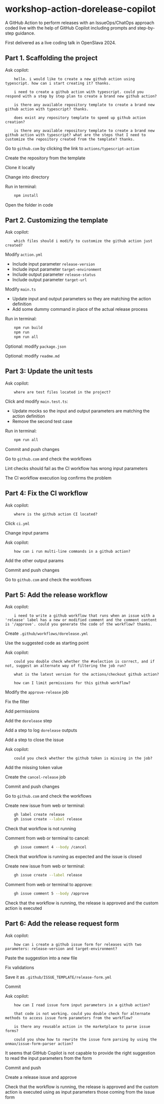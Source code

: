 # workshop-action-dorelease-copilot

A GitHub Action to perform releases with an IssueOps/ChatOps approach coded live
with the help of GitHub Copilot including prompts and step-by-step guidance.

First delivered as a live coding talk in OpenSlava 2024.

## Part 1. Scaffolding the project

Ask copilot:

```text
    hello. i would like to create a new github action using typescript. how can i start creating it? thanks.

    i need to create a github action with typescript. could you respond with a step by step plan to create a brand new github action?

    is there any available repository template to create a brand new github action with typescript? thanks.

    does exist any repository template to speed up github action creation?

    is there any available repository template to create a brand new github action with typescript? what are the steps that I need to customize the repository created from the template? thanks.
```

Go to `github.com` by clicking the link to `actions/typescript-action`

Create the repository from the template

Clone it locally

Change into directory

Run in terminal:

```bash
    npm install
```

Open the folder in code

## Part 2. Customizing the template

Ask copilot:

```text
    which files should i modify to customize the github action just created?
```

Modify `action.yml`

- Include input parameter `release-version`
- Include input parameter `target-environment`
- Include output parameter `release-status`
- Include output parameter `target-url`

Modify `main.ts`

- Update input and output parameters so they are matching the action definition
- Add some dummy command in place of the actual release process

Run in terminal:

```bash
    npm run build
    npm run
    npm run all
```

Optional: modify `package.json`

Optional: modify `readme.md`

## Part 3: Update the unit tests

Ask copilot:

```text
    where are test files located in the project?
```

Click and modify `main.test.ts`:

- Update mocks so the input and output parameters are matching the action
  definition
- Remove the second test case

Run in terminal:

```bash
    npm run all
```

Commit and push changes

Go to `github.com` and check the workflows

Lint checks should fail as the CI workflow has wrong input parameters

The CI workflow execution log confirms the problem

## Part 4: Fix the CI workflow

Ask copilot:

```text
    where is the github action CI located?
```

Click `ci.yml`

Change input params

Ask copilot:

```text
    how can i run multi-line commands in a github action?
```

Add the other output params

Commit and push changes

Go to `github.com` and check the workflows

## Part 5: Add the release workflow

Ask copilot:

```text
    i need to write a github workflow that runs when an issue with a 'release' label has a new or modified comment and the comment content is '/approve'. could you generate the code of the workflow? thanks.
```

Create `.github/workflows/dorelease.yml`

Use the suggested code as starting point

Ask copilot:

```text
    could you double check whether the #selection is correct, and if not, suggest an alternate way of filtering the job run?

    what is the latest version for the actions/checkout github action?

    how can I limit permissions for this github workflow?
```

Modify the `approve-release` job

Fix the filter

Add permissions

Add the `dorelease` step

Add a step to log `dorelease` outputs

Add a step to close the issue

Ask copilot:

```text
    could you check whether the github token is missing in the job?
```

Add the missing token value

Create the `cancel-release` job

Commit and push changes

Go to `github.com` and check the workflows

Create new issue from web or terminal:

```bash
    gh label create release
    gh issue create --label release
```

Check that workflow is not running

Comment from web or terminal to cancel:

```bash
    gh issue comment 4 --body /cancel
```

Check that workflow is running as expected and the issue is closed

Create new issue from web or terminal:

```bash
    gh issue create --label release
```

Comment from web or terminal to approve:

```bash
    gh issue comment 5 --body /approve
```

Check that the workflow is running, the release is approved and the custom
action is executed

## Part 6: Add the release request form

Ask copilot:

```text
    how can i create a github issue form for releases with two parameters: release-version and target-environment?
```

Paste the suggestion into a new file

Fix validations

Save it as `.github/ISSUE_TEMPLATE/release-form.yml`

Commit

Ask copilot:

```text
    how can I read issue form input parameters in a github action?

    that code is not working. could you double check for alternate methods to access issue form parameters from the workflow?

    is there any reusable action in the marketplace to parse issue forms?

    could you show how to rewrite the issue form parsing by using the onmax/issue-form-parser action?
```

It seems that GitHub Copilot is not capable to provide the right suggestion to
read the input parameters from the form

Commit and push

Create a release issue and approve

Check that the workflow is running, the release is approved and the custom
action is executed using as input parameters those coming from the issue form

